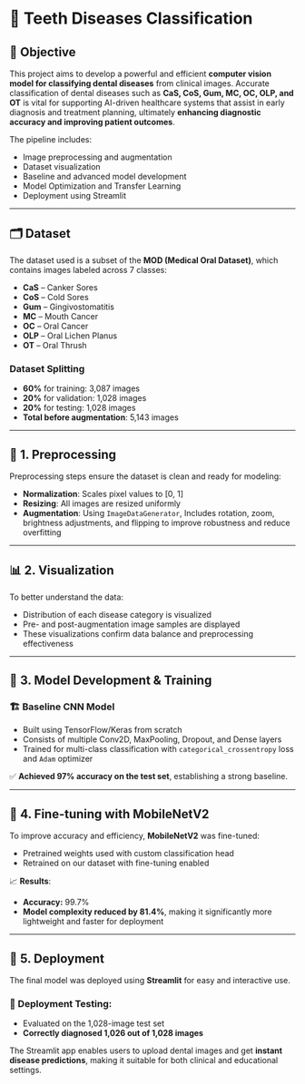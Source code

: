 # 🦷 Teeth Diseases Classification

## 📌 Objective

This project aims to develop a powerful and efficient **computer vision model for classifying dental diseases** from clinical images. Accurate classification of dental diseases such as **CaS, CoS, Gum, MC, OC, OLP, and OT** is vital for supporting AI-driven healthcare systems that assist in early diagnosis and treatment planning, ultimately **enhancing diagnostic accuracy and improving patient outcomes**.

The pipeline includes:

* Image preprocessing and augmentation
* Dataset visualization
* Baseline and advanced model development
* Model Optimization and Transfer Learning
* Deployment using Streamlit

---

## 🗂️ Dataset

The dataset used is a subset of the **MOD (Medical Oral Dataset)**, which contains images labeled across 7 classes:

* **CaS** – Canker Sores
* **CoS** – Cold Sores 
* **Gum** – Gingivostomatitis
* **MC** – Mouth Cancer
* **OC** – Oral Cancer 
* **OLP** – Oral Lichen Planus
* **OT** – Oral Thrush 

### Dataset Splitting

* **60%** for training: 3,087 images
* **20%** for validation: 1,028 images
* **20%** for testing: 1,028 images
* **Total before augmentation**: 5,143 images

---

## 🧼 1. Preprocessing

Preprocessing steps ensure the dataset is clean and ready for modeling:

* **Normalization**: Scales pixel values to \[0, 1]
* **Resizing**: All images are resized uniformly
* **Augmentation**: Using `ImageDataGenerator`, Includes rotation, zoom, brightness adjustments, and flipping to improve robustness and reduce overfitting

---

## 📊 2. Visualization

To better understand the data:

* Distribution of each disease category is visualized
* Pre- and post-augmentation image samples are displayed
* These visualizations confirm data balance and preprocessing effectiveness

---

## 🧠 3. Model Development & Training

### 🏗️ Baseline CNN Model

* Built using TensorFlow/Keras from scratch
* Consists of multiple Conv2D, MaxPooling, Dropout, and Dense layers
* Trained for multi-class classification with `categorical_crossentropy` loss and `Adam` optimizer

✅ **Achieved 97% accuracy on the test set**, establishing a strong baseline.

---

## 🔁 4. Fine-tuning with MobileNetV2

To improve accuracy and efficiency, **MobileNetV2** was fine-tuned:

* Pretrained weights used with custom classification head
* Retrained on our dataset with fine-tuning enabled

📈 **Results**:

* **Accuracy:** 99.7%
* **Model complexity reduced by 81.4%**, making it significantly more lightweight and faster for deployment

---

## 🚀 5. Deployment

The final model was deployed using **Streamlit** for easy and interactive use. 

### 🔬 Deployment Testing:

* Evaluated on the 1,028-image test set
* **Correctly diagnosed 1,026 out of 1,028 images**

The Streamlit app enables users to upload dental images and get **instant disease predictions**, making it suitable for both clinical and educational settings.


